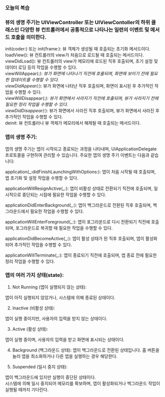 ### 오늘의 복습

### 뷰의 생명 주기는 UIViewController 또는 UIViewContoller의 하위 클래스인 다양한 뷰 컨트롤러에서 공통적으로 나타나는 일련의 이벤트 및 메서드 호출을 의미한다.<br>

init(coder:) 또는 init(frame:): 뷰 객체가 생성될 때 호출되는 초기화 메서드이다.<br>
loadView(): 뷰 컨트롤러의 view가 처음으로 로드될 때 호출되는 메서드이다.<br>
viewDidLoad(): 뷰 컨트롤러의 view가 메모리에 로드된 직후 호출되며, 초기 설정 및 데이터 로딩 등의 작업을 수행할 수 있다.<br>
viewWillAppear(_:): 뷰가 화면에 나타나기 직전에 호출되며, 화면에 보이기 전에 필요한 업데이트를 수행할 수 있다.<br>
viewDidAppear(_:): 뷰가 화면에 나타난 직후 호출되며, 화면이 표시된 후 추가적인 작업을 수행할 수 있다.<br>
viewWillDisappear(_:): 뷰가 화면에서 사라지기 직전에 호출되며, 뷰가 사라지기 전에 필요한 정리 작업을 수행할 수 있다.<br>
viewDidDisappear(_:): 뷰가 화면에서 사라진 직후 호출되며, 뷰가 화면에서 사라진 후 추가적인 작업을 수행할 수 있다.<br>
deinit: 뷰 컨트롤러나 뷰 객체가 메모리에서 해제될 때 호출되는 메서드이다.<br>

### 앱의 생명 주기:<br>

앱의 생명 주기는 앱이 시작되고 종료되는 과정을 나타내며, UIApplicationDelegate 프로토콜을 구현하여 관리할 수 있습니다. 주요한 앱의 생명 주기 이벤트는 다음과 같습니다:

application(_:didFinishLaunchingWithOptions:): 앱이 처음 시작될 때 호출되며, 앱 초기화 및 설정 작업을 수행할 수 있다.<br>

applicationWillResignActive(_:): 앱이 비활성 상태로 전환되기 직전에 호출되며, 일시적으로 중단되는 시점에 필요한 작업을 수행할 수 있다.<br>

applicationDidEnterBackground(_:): 앱이 백그라운드로 전환된 직후 호출되며, 백그라운드에서 필요한 작업을 수행할 수 있다.<br>

applicationWillEnterForeground(_:): 앱이 포그라운드로 다시 전환되기 직전에 호출되며, 포그라운드로 복귀할 때 필요한 작업을 수행할 수 있다.<br>

applicationDidBecomeActive(_:): 앱이 활성 상태가 된 직후 호출되며, 앱이 활성화되어 추가적인 작업을 수행할 수 있다.<br>

applicationWillTerminate(_:): 앱이 종료되기 직전에 호출되며, 앱 종료 전에 필요한 정리 작업을 수행할 수 있다.<br>

### 앱의 여러 가지 상태(state):<br>

1. Not Running (앱이 실행되지 않는 상태):

앱이 아직 실행되지 않았거나, 시스템에 의해 종료된 상태이다.<br>

2. Inactive (비활성 상태):

앱이 실행 중이지만, 사용자의 입력을 받지 않는 상태이다.<br>

3. Active (활성 상태):

앱이 실행 중이며, 사용자의 입력을 받고 화면에 표시되는 상태이다.<br>

4. Background (백그라운드 상태):
앱이 백그라운드로 전환된 상태입니다. 홈 버튼을 눌러 앱을 최소화하거나 다른 앱을 실행하는 경우 해당한다.<br>

5. Suspended (일시 중지 상태):

앱이 백그라운드에 있지만 실행이 중단된 상태이다.<br>
시스템에 의해 일시 중지되어 메모리를 확보하며, 앱이 활성화되거나 백그라운드 작업이 실행될 때까지 기다린다.<br>
